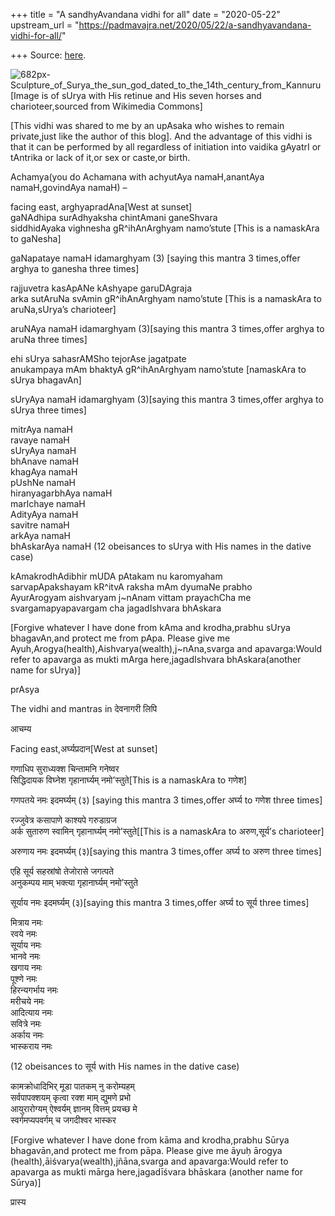 +++
title = "A sandhyAvandana vidhi for all"
date = "2020-05-22"
upstream_url = "https://padmavajra.net/2020/05/22/a-sandhyavandana-vidhi-for-all/"

+++
Source: [here](https://padmavajra.net/2020/05/22/a-sandhyavandana-vidhi-for-all/).

![682px-Sculpture_of_Surya_the_sun_god_dated_to_the_14th_century_from_Kannuru](https://padmavajrablog.files.wordpress.com/2020/05/682px-sculpture_of_surya_the_sun_god_dated_to_the_14th_century_from_kannuru.jpeg?w=739)  
\[Image is of sUrya with His retinue and His seven horses and
charioteer,sourced from Wikimedia Commons\]

\[This vidhi was shared to me by an upAsaka who wishes to remain
private,just like the author of this blog\]. And the advantage of this
vidhi is that it can be performed by all regardless of initiation into
vaidika gAyatrI or tAntrika or lack of it,or sex or caste,or birth.

Achamya(you do Achamana with achyutAya namaH,anantAya namaH,govindAya
namaH) –

facing east, arghyapradAna\[West at sunset\]  
gaNAdhipa surAdhyaksha chintAmani ganeShvara  
siddhidAyaka vighnesha gR^ihAnArghyam namo’stute \[This is a namaskAra
to gaNesha\]

gaNapataye namaH idamarghyam (3) \[saying this mantra 3 times,offer
arghya to ganesha three times\]

rajjuvetra kasApANe kAshyape garuDAgraja  
arka sutAruNa svAmin gR^ihAnArghyam namo’stute \[This is a namaskAra to
aruNa,sUrya’s charioteer\]

aruNAya namaH idamarghyam (3)\[saying this mantra 3 times,offer arghya
to aruNa three times\]

ehi sUrya sahasrAMSho tejorAse jagatpate  
anukampaya mAm bhaktyA gR^ihAnArghyam namo’stute \[namaskAra to sUrya
bhagavAn\]

sUryAya namaH idamarghyam (3)\[saying this mantra 3 times,offer arghya
to sUrya three times\]

mitrAya namaH  
ravaye namaH  
sUryAya namaH  
bhAnave namaH  
khagAya namaH  
pUshNe namaH  
hiranyagarbhAya namaH  
marIchaye namaH  
AdityAya namaH  
savitre namaH  
arkAya namaH  
bhAskarAya namaH (12 obeisances to sUrya with His names in the dative
case)

kAmakrodhAdibhir mUDA pAtakam nu karomyaham  
sarvapApakshayam kR^itvA raksha mAm dyumaNe prabho  
AyurArogyam aishvaryam j\~nAnam vittam prayachCha me  
svargamapyapavargam cha jagadIshvara bhAskara

\[Forgive whatever I have done from kAma and krodha,prabhu sUrya
bhagavAn,and protect me from pApa. Please give me
Ayuh,Arogya(health),Aishvarya(wealth),j\~nAna,svarga and apavarga:Would
refer to apavarga as mukti mArga here,jagadIshvara bhAskara(another name
for sUrya)\]

prAsya

The vidhi and mantras in देवनागरी लिपि

आचम्य

Facing east,अर्घ्यप्रदान\[West at sunset\]

गणाधिप सुराध्यक्श चिन्तामनि गनेष्वर  
सिद्धिदायक विघ्नेश गृहानार्घ्यम् नमो’स्तुते\[This is a namaskAra to
गणेश\]

गणपतये नमः इदमर्घ्यम् (३) \[saying this mantra 3 times,offer अर्घ्य to
गणेश three times\]

रज्जुवेत्र कसापाणे काश्यपे गरुडाग्रज  
अर्क सुतारुण स्वामिन् गृहानार्घ्यम् नमो’स्तुते\[\[This is a namaskAra to
अरुण,सूर्य’s charioteer\]

अरुणाय नमः इदमर्घ्यम् (३)\[saying this mantra 3 times,offer अर्घ्य to
अरुण three times\]

एहि सूर्य सहस्रांषो तेजोरासे जगत्पते  
अनुकम्पय माम् भक्त्या गृहानार्घ्यम् नमो’स्तुते

सूर्याय नमः इदमर्घ्यम् (३)\[saying this mantra 3 times,offer अर्घ्य to
सूर्य three times\]

मित्राय नमः  
रवये नमः  
सूर्याय नमः  
भानवे नमः  
खगाय नमः  
पूश्णे नमः  
हिरन्यगर्भाय नमः  
मरीचये नमः  
आदित्याय नमः  
सवित्रे नमः  
अर्काय नमः  
भास्कराय नमः

(12 obeisances to सूर्य with His names in the dative case)

कामक्रोधादिभिर् मूडा पातकम् नु करोम्यहम्  
सर्वपापक्शयम् कृत्वा रक्श माम् द्युमणे प्रभो  
आयुरारोग्यम् ऐश्वर्यम् ज्ञानम् वित्तम् प्रयच्छ मे  
स्वर्गमप्यपवर्गम् च जगदीश्वर भास्कर

\[Forgive whatever I have done from kāma and krodha,prabhu Sūrya
bhagavān,and protect me from pāpa. Please give me āyuḥ ārogya
(health),āiśvarya(wealth),jñāna,svarga and apavarga:Would refer to
apavarga as mukti mārga here,jagadīśvara bhāskara (another name for
Sūrya)\]

प्रास्य
